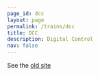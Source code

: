 ```yaml
---
page_id: dcc
layout: page
permalink: /trains/dcc
title: DCC
description: Digital Control
nav: false
---
```


See the <a href="https://ebroerse.nl/trains/#dcc">old site</a>
